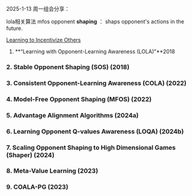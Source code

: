 2025-1-13 周一组会分享：


lola相关算法
mfos
opponent **shaping** ： shaps opponent's actions in the future.



[Learning to Incentivize Others](https://zhuanlan.zhihu.com/p/150688960)

1. **“Learning with Opponent-Learning Awareness (LOLA)”**2018
### 2. Stable Opponent Shaping (SOS) (2018)

### 3. Consistent Opponent-Learning Awareness (COLA) (2022)

### 4. Model-Free Opponent Shaping (MFOS) (2022)
### 5. Advantage Alignment Algorithms (2024a)
### 6. Learning Opponent Q-values Awareness (LOQA) (2024b)
### 7. Scaling Opponent Shaping to High Dimensional Games (Shaper) (2024)
### 8. Meta-Value Learning (2023)
### 9. COALA-PG (2023)
